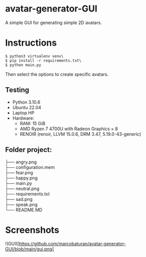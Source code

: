 # avatar-generator-GUI

A simple GUI for generating simple 2D avatars.

# Instructions

    $ python3 virtualenv venv\
    $ pip install -r requirements.txt\
    $ python main.py


Then select the options to create specific avatars.


## Testing

- Python 3.10.6
- Ubuntu 22.04
- Laptop HP 
- Hardware:
  - RAM: 15 GiB
  - AMD Ryzen 7 4700U with Radeon Graphics × 8 
  - RENOIR (renoir, LLVM 15.0.6, DRM 3.47, 5.19.0-43-generic)

## Folder project:

├── angry.png\
├── configuration.mem\
├── fear.png\
├── happy.png\
├── main.py\
├── neutral.png\
├── requirements.txt\
├── sad.png\
├── speak.png\
└── README.MD

# Screenshots

!(GUI)[https://github.com/marcobaturan/avatar-generator-GUI/blob/main/gui.png]

